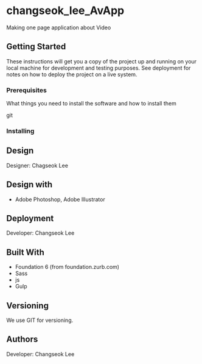 # changseok_lee_AvApp
Making one page application about Video

## Getting Started

These instructions will get you a copy of the project up and running on your local machine for development and testing purposes. See deployment for notes on how to deploy the project on a live system.

### Prerequisites

What things you need to install the software and how to install them

git


### Installing


## Design
Designer: Chagseok Lee

## Design with
* Adobe Photoshop, Adobe Illustrator

## Deployment
Developer: Changseok Lee

## Built With

* Foundation 6 (from foundation.zurb.com)
* Sass
* js
* Gulp

## Versioning

We use GIT for versioning.

## Authors

Developer: Changseok Lee
